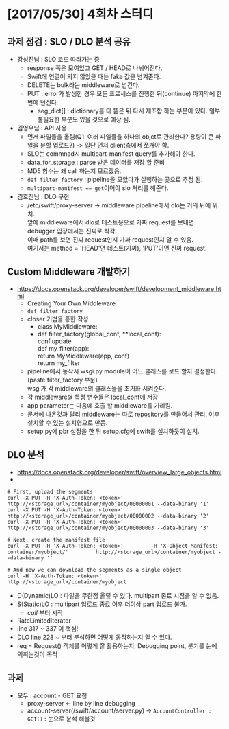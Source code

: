 # [2017/05/30] 4회차 스터디
## 과제 점검 : SLO / DLO 분석 공유
* 강성진님 : SLO 코드 따라가는 중
  * response 쪽은 모여있고 GET / HEAD로 나뉘어진다.
  * Swift에 연결이 되지 않았을 때는 fake 값을 넘겨준다.
  * DELETE는 bulk라는 middleware로 넘긴다.
  * PUT : error가 발생한 경우 모든 프로세스를 진행한 뒤(continue) 마지막에 한번에 던진다.
    * seg_dict[] : dictionary를 다 뜯은 뒤 다시 재조합 하는 부분이 있다. 일부 불필요한 부분도 있을 것으로 예상 됨.
* 김영우님 : API 사용
  * 먼저 파일들을 올림(Q1. 여러 파일들을 하나의 objct로 관리한다? 용량이 큰 파일을 분할 업로드?) -> 일단 먼저 client측에서 쪼개야 함.
  * SLO는 commnad시 multipart-manifest query를 추가해야 한다.
  * data_for_storage : parse 받은 데이터를 저장 할 준비
  * MD5 함수는 왜 call 하는지 모르겠음.
  * `def filter_factory` : pipeline을 모았다가 실행하는 곳으로 추정 됨.
  * `multipart-manifest == get`이어야 slo 처리를 해준다.
* 김호진님 : DLO 구현
  * /etc/swift/proxy-server -> middleware pipeline에서 dlo는 거의 뒤에 위치. <br />
    앞에 middleware에서 dlo로 테스트용으로 가짜 request를 보내면 debugger 입장에서는 진짜로 착각. <br />
    이때 path를 보면 진짜 request인지 가짜 request인지 알 수 있음. <br />
    여기서는 method = 'HEAD'면 테스트(가짜), 'PUT'이면 진짜 request.

## Custom Middleware 개발하기
* https://docs.openstack.org/developer/swift/development_middleware.html
  * Creating Your Own Middleware
  * `def filter_factory`
  * closer 기법을 통한 작성
    * class MyMiddleware:
    * def filter_factory(global_conf, **local_conf): <br />
        conf.update <br />
        def my_filter(app): <br />
          return MyMiddleware(app, conf) <br />
        return my_filter
  * pipeline에서 동작시 wsgi.py module이 어느 클래스를 로드 할지 결정한다.(paste.filter_factory 부분) <br/>
    wsgi가 각 middleware의 클래스들을 초기화 시켜준다.
  * 각 middleware별 특정 변수들은 local_conf에 저장
  * app parameter는 다음에 호출 할 middleware를 가리킴.
  * 문서에 나온것과 달리 middleware는 따로 repository를 만들어서 관리. 이후 설치할 수 있는 설치형으로 만듬.
  * setup.py에 pbr 설정을 한 뒤 setup.cfg에 swift를 설치하듯이 설치.

## DLO 분석
* https://docs.openstack.org/developer/swift/overview_large_objects.html
* 
```
# First, upload the segments
curl -X PUT -H 'X-Auth-Token: <token>'         http://<storage_url>/container/myobject/00000001 --data-binary '1'
curl -X PUT -H 'X-Auth-Token: <token>'         http://<storage_url>/container/myobject/00000002 --data-binary '2'
curl -X PUT -H 'X-Auth-Token: <token>'         http://<storage_url>/container/myobject/00000003 --data-binary '3'

# Next, create the manifest file
curl -X PUT -H 'X-Auth-Token: <token>'         -H 'X-Object-Manifest: container/myobject/'         http://<storage_url>/container/myobject --data-binary ''

# And now we can download the segments as a single object
curl -H 'X-Auth-Token: <token>'         http://<storage_url>/container/myobject
```
* D(Dynamic)LO : 파일을 무한정 올릴 수 있다. multipart 종료 시점을 알 수 없음.
* S(Static)LO : multipart 업로드 종료 이후 더이상 part 업로드 불가.
  * _call_ 부터 시작
* RateLimitedIterator
* line 317 ~ 337 이 핵심!
* DLO line 228 ~ 부터 분석하면 어떻게 동작하는지 알 수 있다.
* req = Request() 객체를 어떻게 잘 활용하는지, Debugging point, 분기를 눈에 익히는것이 목적

## 과제
* 모두 : account - GET 요청
  * proxy-server <- line by line debugging
  * account-server(/swift/account/server.py) -> `AccountController : GET()` : 눈으로 분석 해볼것